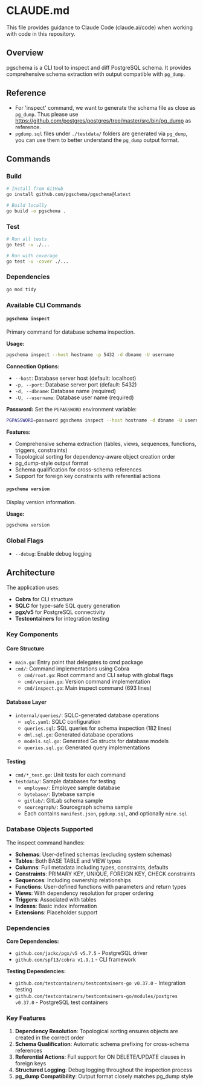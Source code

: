 # CLAUDE.md

This file provides guidance to Claude Code (claude.ai/code) when working with code in this repository.

## Overview

pgschema is a CLI tool to inspect and diff PostgreSQL schema. It provides comprehensive schema extraction with output compatible with `pg_dump`.

## Reference

- For 'inspect' command, we want to generate the schema file as close as `pg_dump`. Thus please use https://github.com/postgres/postgres/tree/master/src/bin/pg_dump as reference.
- `pgdump.sql` files under `./testdata/` folders are generated via `pg_dump`, you can use them to better understand the `pg_dump` output format.

## Commands

### Build
```bash
# Install from GitHub
go install github.com/pgschema/pgschema@latest

# Build locally
go build -o pgschema .
```

### Test
```bash
# Run all tests
go test -v ./...

# Run with coverage
go test -v -cover ./...
```

### Dependencies
```bash
go mod tidy
```

### Available CLI Commands

#### `pgschema inspect`
Primary command for database schema inspection.

**Usage:**
```bash
pgschema inspect --host hostname -p 5432 -d dbname -U username
```

**Connection Options:**
- `--host`: Database server host (default: localhost)
- `-p, --port`: Database server port (default: 5432)  
- `-d, --dbname`: Database name (required)
- `-U, --username`: Database user name (required)

**Password:**
Set the `PGPASSWORD` environment variable:
```bash
PGPASSWORD=password pgschema inspect --host hostname -d dbname -U username
```

**Features:**
- Comprehensive schema extraction (tables, views, sequences, functions, triggers, constraints)
- Topological sorting for dependency-aware object creation order
- pg_dump-style output format
- Schema qualification for cross-schema references
- Support for foreign key constraints with referential actions

#### `pgschema version`
Display version information.

**Usage:**
```bash
pgschema version
```

### Global Flags
- `--debug`: Enable debug logging

## Architecture

The application uses:
- **Cobra** for CLI structure
- **SQLC** for type-safe SQL query generation
- **pgx/v5** for PostgreSQL connectivity
- **Testcontainers** for integration testing

### Key Components

#### Core Structure
- `main.go`: Entry point that delegates to cmd package
- `cmd/`: Command implementations using Cobra
  - `cmd/root.go`: Root command and CLI setup with global flags
  - `cmd/version.go`: Version command implementation
  - `cmd/inspect.go`: Main inspect command (693 lines)

#### Database Layer
- `internal/queries/`: SQLC-generated database operations
  - `sqlc.yaml`: SQLC configuration
  - `queries.sql`: SQL queries for schema inspection (182 lines)
  - `dml.sql.go`: Generated database operations
  - `models.sql.go`: Generated Go structs for database models
  - `queries.sql.go`: Generated query implementations

#### Testing
- `cmd/*_test.go`: Unit tests for each command
- `testdata/`: Sample databases for testing
  - `employee/`: Employee sample database
  - `bytebase/`: Bytebase sample
  - `gitlab/`: GitLab schema sample
  - `sourcegraph/`: Sourcegraph schema sample
  - Each contains `manifest.json`, `pgdump.sql`, and optionally `mine.sql`

### Database Objects Supported

The inspect command handles:
- **Schemas**: User-defined schemas (excluding system schemas)
- **Tables**: Both BASE TABLE and VIEW types
- **Columns**: Full metadata including types, constraints, defaults
- **Constraints**: PRIMARY KEY, UNIQUE, FOREIGN KEY, CHECK constraints
- **Sequences**: Including ownership relationships
- **Functions**: User-defined functions with parameters and return types
- **Views**: With dependency resolution for proper ordering
- **Triggers**: Associated with tables
- **Indexes**: Basic index information
- **Extensions**: Placeholder support

### Dependencies

**Core Dependencies:**
- `github.com/jackc/pgx/v5 v5.7.5` - PostgreSQL driver
- `github.com/spf13/cobra v1.9.1` - CLI framework

**Testing Dependencies:**
- `github.com/testcontainers/testcontainers-go v0.37.0` - Integration testing
- `github.com/testcontainers/testcontainers-go/modules/postgres v0.37.0` - PostgreSQL test containers

### Key Features

1. **Dependency Resolution**: Topological sorting ensures objects are created in the correct order
2. **Schema Qualification**: Automatic schema prefixing for cross-schema references
3. **Referential Actions**: Full support for ON DELETE/UPDATE clauses in foreign keys
4. **Structured Logging**: Debug logging throughout the inspection process
5. **pg_dump Compatibility**: Output format closely matches pg_dump style